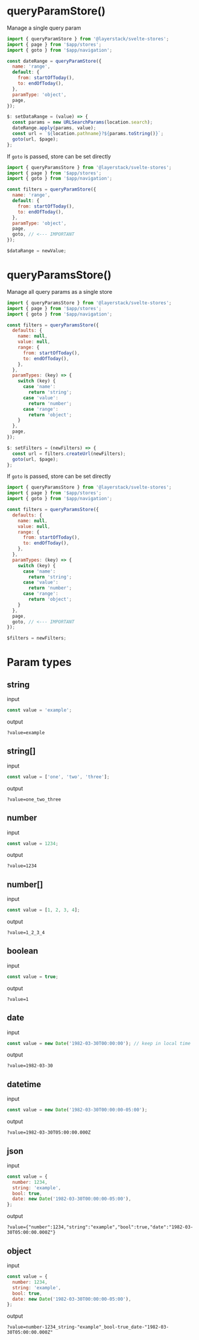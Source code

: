 <script lang="ts">
	import Preview from '$docs/Preview.svelte';

	import { queryParamsStore } from '$svelte-stores/queryParamsStore';
</script>

<h1>queryParamStore()</h1>

Manage a single query param

```js
import { queryParamStore } from '@layerstack/svelte-stores';
import { page } from '$app/stores';
import { goto } from '$app/navigation';

const dateRange = queryParamStore({
  name: 'range',
  default: {
    from: startOfToday(),
    to: endOfToday(),
  },
  paramType: 'object',
  page,
});

$: setDataRange = (value) => {
  const params = new URLSearchParams(location.search);
  dateRange.apply(params, value);
  const url = `${location.pathname}?${params.toString()}`;
  goto(url, $page);
};
```

If `goto` is passed, store can be set directly

```js
import { queryParamsStore } from '@layerstack/svelte-stores';
import { page } from '$app/stores';
import { goto } from '$app/navigation';

const filters = queryParamStore({
  name: 'range',
  default: {
    from: startOfToday(),
    to: endOfToday(),
  },
  paramType: 'object',
  page,
  goto, // <--- IMPORTANT
});

$dataRange = newValue;
```

<h1>queryParamsStore()</h1>

Manage all query params as a single store

```js
import { queryParamsStore } from '@layerstack/svelte-stores';
import { page } from '$app/stores';
import { goto } from '$app/navigation';

const filters = queryParamsStore({
  defaults: {
    name: null,
    value: null,
    range: {
      from: startOfToday(),
      to: endOfToday(),
    },
  },
  paramTypes: (key) => {
    switch (key) {
      case 'name':
        return 'string';
      case 'value':
        return 'number';
      case 'range':
        return 'object';
    }
  },
  page,
});

$: setFilters = (newFilters) => {
  const url = filters.createUrl(newFilters);
  goto(url, $page);
};
```

If `goto` is passed, store can be set directly

```js
import { queryParamsStore } from '@layerstack/svelte-stores';
import { page } from '$app/stores';
import { goto } from '$app/navigation';

const filters = queryParamsStore({
  defaults: {
    name: null,
    value: null,
    range: {
      from: startOfToday(),
      to: endOfToday(),
    },
  },
  paramTypes: (key) => {
    switch (key) {
      case 'name':
        return 'string';
      case 'value':
        return 'number';
      case 'range':
        return 'object';
    }
  },
  page,
  goto, // <--- IMPORTANT
});

$filters = newFilters;
```

<h1>Param types</h1>
<h2>string</h2>
input

```js
const value = 'example';
```

output

```
?value=example
```

<h2>string[]</h2>
input

```js
const value = ['one', 'two', 'three'];
```

output

```
?value=one_two_three
```

<h2>number</h2>
input

```js
const value = 1234;
```

output

```
?value=1234
```

<h2>number[]</h2>
input

```js
const value = [1, 2, 3, 4];
```

output

```
?value=1_2_3_4
```

<h2>boolean</h2>
input

```js
const value = true;
```

output

```
?value=1
```

<h2>date</h2>
input

```js
const value = new Date('1982-03-30T00:00:00'); // keep in local time
```

output

```
?value=1982-03-30
```

<h2>datetime</h2>

input

```js
const value = new Date('1982-03-30T00:00:00-05:00');
```

output

```
?value=1982-03-30T05:00:00.000Z
```

<h2>json</h2>

input

```js
const value = {
  number: 1234,
  string: 'example',
  bool: true,
  date: new Date('1982-03-30T00:00:00-05:00'),
};
```

output

```
?value={"number":1234,"string":"example","bool":true,"date":"1982-03-30T05:00:00.000Z"}
```

<h2>object</h2>

input

```js
const value = {
  number: 1234,
  string: 'example',
  bool: true,
  date: new Date('1982-03-30T00:00:00-05:00'),
};
```

output

```
?value=number-1234_string-"example"_bool-true_date-"1982-03-30T05:00:00.000Z"
```
